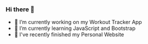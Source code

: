 ### Hi there 👋

- 🔭 I’m currently working on my Workout Tracker App
- 🌱 I’m currently learning JavaScript and Bootstrap
- 🏁 I've recently finished my Personal Website
<!-- - 👯 I’m looking to collaborate on ...
- 🤔 I’m looking for help with ...
- ⚡ Fun fact: ... -->
